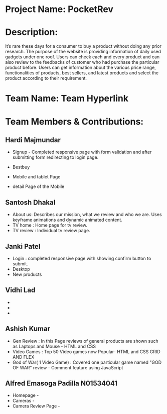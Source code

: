 # Project Name: PocketRev

# Description: 
It’s rare these days for a consumer to buy a product without doing any prior research. The purpose of the website is providing information of daily used gadgets under one roof. Users can check each and every product and can also review to the feedbacks of customer who had purchase the particular product before. Users can get information about the various price range, functionalities of products, best sellers, and latest products and select the product according to their requirement.

# Team Name: Team Hyperlink

# Team Members & Contributions:

## Hardi Majmundar

- Signup - Completed responsive page with form validation and after submitting form redirecting to login page.

- Bestbuy
- Mobile and tablet Page
- detail Page of the Mobile

## Santosh Dhakal

- About us: Describes our mission, what we review and who we are. Uses keyframe animations and dynamic animated content. 
- TV home : Home page for tv review.
- TV review : Individual tv review page.

## Janki Patel

- Login : completed responsive page with showing confirm button to submit.
- Desktop
- New products

## Vidhi Lad

-
-
-

## Ashish Kumar
- Gen Review : In this Page reviews of general products are shown such as Laptops and Mouse - HTML and CSS
- Video Games : Top 50 Video games now Popular-  HTML and CSS GRID AND FLEX
- God of War( 1 Video Game) : Covered one particular game named "GOD OF WAR" review - Comment feature using JavaScript

## Alfred Emasoga Padilla N01534041

- Homepage -
- Cameras -
- Camera Review Page -
